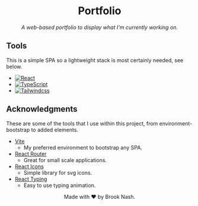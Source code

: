 <div align="center">
  <h1 align="center"><strong>Portfolio</strong></h1>
  <p align="center"><i>A web-based portfolio to display what I'm currently working on.</i></p>
</div>

## **Tools**

This is a simple SPA so a lightweight stack is most certainly needed, see below.

- [![React][react]][react-url]
- [![TypeScript][typescript]][react-url]
- [![Tailwindcss][tailwind]][react-url]

## **Acknowledgments**

These are some of the tools that I use within this project, from environment-bootstrap to added elements.

- [Vite](https://vitejs.dev/)
  - My preferred environment to bootstrap any SPA.
- [React Router](https://reactrouter.com/en/main)
  - Great for small scale applications.
- [React Icons](https://react-icons.github.io/react-icons/search)
  - Simple library for svg icons.
- [React Typing](https://www.npmjs.com/package/react-type-animation)
  - Easy to use typing animation.

<p align="center">Made with ❤️ by Brook Nash.</p>

[react]: https://img.shields.io/badge/React-20232A?style=for-the-badge&logo=react&logoColor=61DAFB
[react-url]: https://reactjs.org/
[typescript]: https://img.shields.io/badge/TypeScript-007ACC?style=for-the-badge&logo=typescript&logoColor=white
[typescript-url]: https://www.typescriptlang.org/
[tailwind]: https://img.shields.io/badge/Tailwind_CSS-38B2AC?style=for-the-badge&logo=tailwind-css&logoColor=white
[tailwind-url]: https://tailwindcss.com/
